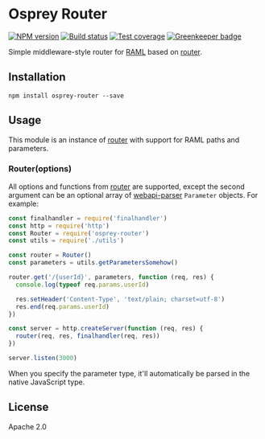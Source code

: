 # Osprey Router

[![NPM version][npm-image]][npm-url]
[![Build status][travis-image]][travis-url]
[![Test coverage][coveralls-image]][coveralls-url]
[![Greenkeeper badge](https://badges.greenkeeper.io/mulesoft-labs/osprey-router.svg)](https://greenkeeper.io/)

Simple middleware-style router for [RAML](https://github.com/raml-org/raml-spec/blob/master/versions/raml-10/raml-10.md#template-uris-and-uri-parameters) based on [router](https://github.com/pillarjs/router).

## Installation

```shell
npm install osprey-router --save
```

## Usage

This module is an instance of [router](https://github.com/pillarjs/router) with support for RAML paths and parameters.

### Router(options)

All options and functions from [router](https://github.com/pillarjs/router) are supported, except the second argument can be an optional array of [webapi-parser](https://github.com/raml-org/webapi-parser) `Parameter` objects. For example:

```js
const finalhandler = require('finalhandler')
const http = require('http')
const Router = require('osprey-router')
const utils = require('./utils')

const router = Router()
const parameters = utils.getParametersSomehow()

router.get('/{userId}', parameters, function (req, res) {
  console.log(typeof req.params.userId)

  res.setHeader('Content-Type', 'text/plain; charset=utf-8')
  res.end(req.params.userId)
})

const server = http.createServer(function (req, res) {
  router(req, res, finalhandler(req, res))
})

server.listen(3000)
```

When you specify the parameter type, it'll automatically be parsed in the native JavaScript type.

## License

Apache 2.0

[npm-image]: https://img.shields.io/npm/v/osprey-router.svg?style=flat
[npm-url]: https://npmjs.org/package/osprey-router
[travis-image]: https://img.shields.io/travis/mulesoft-labs/osprey-router.svg?style=flat
[travis-url]: https://travis-ci.org/mulesoft-labs/osprey-router
[coveralls-image]: https://img.shields.io/coveralls/mulesoft-labs/osprey-router.svg?style=flat
[coveralls-url]: https://coveralls.io/r/mulesoft-labs/osprey-router?branch=master
